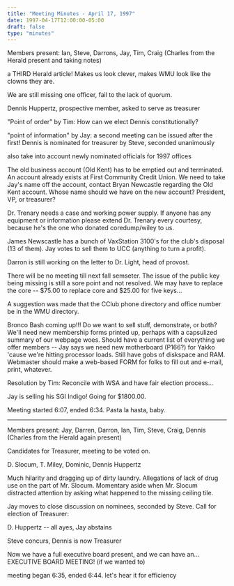 ```yaml
---
title: "Meeting Minutes - April 17, 1997"
date: 1997-04-17T12:00:00-05:00
draft: false
type: "minutes"
---
```


Members present: Ian, Steve, Darrons, Jay, Tim, Craig
 (Charles from the Herald present and taking notes)

a THIRD Herald article! Makes us look clever, makes WMU look like the clowns 
they are.

We are still missing one officer, fail to the lack of quorum.

Dennis Huppertz, prospective member, asked to serve as treasurer

"Point of order" by Tim: How can we elect Dennis constitutionally? 

"point of information" by Jay: a second meeting can be issued after the
first! Dennis is nominated for treasurer by Steve, seconded unanimously

also take into account newly nominated officials for 1997 offices

The old business account (Old Kent) has to be emptied out and terminated.
An account already exists at First Community Credit Union. We need to take
Jay's name off the account, contact Bryan Newcastle regarding the Old Kent
account. Whose name should we have on the new account? President, VP, or
treasurer?

Dr. Trenary needs a case and working power supply. If anyone has any
equipment or information please extend Dr. Trenary every courtesy, because
he's the one who donated coredump/wiley to us.

James Newscastle has a bunch of VaxStation 3100's for the club's disposal (13
of them). Jay votes to sell them to UCC (anything to turn a profit).

Darron is still working on the letter to Dr. Light, head of provost.

There will be no meeting till next fall semseter. The issue of the public
key being missing is still a sore point and not resolved. We may have to
replace the core -- $75.00 to replace core and $25.00 for five keys...
  
A suggestion was made that the CClub phone directory and office number be
in the WMU directory.

Bronco Bash coming up!!! Do we want to sell stuff, demonstrate, or both?
We'll need new membership forms printed up, perhaps with a capsulized
summary of our webpage woes. Should have a current list of everything we
offer members -- Jay says we need new motherboard (P166?) for Yakko 'cause
we're hitting processor loads. Still have gobs of diskspace and RAM.
Webmaster should make a web-based FORM for folks to fill out and e-mail,
print, whatever.

Resolution by Tim: Reconcile with WSA and have fair election process...

Jay is selling his SGI Indigo! Going for $1800.00.

Meeting started 6:07, ended 6:34. Pasta la hasta, baby. 

---

Members present: Jay, Darren, Darron, Ian, Tim, Steve, Craig, Dennis
 (Charles from the Herald again present)

Candidates for Treasurer, meeting to be voted on.

D. Slocum, T. Miley, Dominic, Dennis Huppertz

Much hilarity and dragging up of dirty laundry. Allegations of lack of drug
use on the part of Mr. Slocum. Momentary aside when Mr. Slocum distracted
attention by asking what happened to the missing ceiling tile.

Jay moves to close discussion on nominees, seconded by Steve. Call for
election of Treasurer:

D. Huppertz -- all ayes, Jay abstains

Steve concurs, Dennis is now Treasurer

Now we have a full executive board present, and we can have an...
EXECUTIVE BOARD MEETING! (if we wanted to)

meeting began 6:35, ended 6:44. let's hear it for efficiency
